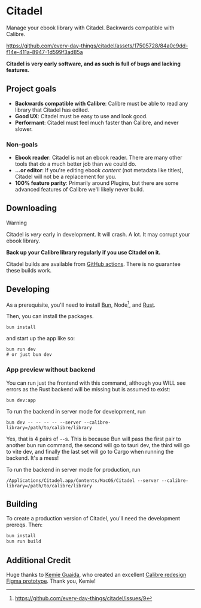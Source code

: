 # Citadel

Manage your ebook library with Citadel. Backwards compatible with Calibre.

https://github.com/every-day-things/citadel/assets/17505728/84a0c9dd-f14e-411a-8947-1d599f3ad85a

**Citadel is very early software, and as such is full of bugs and lacking features.**

## Project goals

- **Backwards compatible with Calibre**: Calibre must be able to read any library that Citadel has edited.
- **Good UX**: Citadel must be easy to use and look good.
- **Performant**: Citadel must feel much faster than Calibre, and never slower.

### Non-goals

- **Ebook reader**: Citadel is not an ebook reader. There are many other tools that do a much better job than we could do.
- **...or editor**: If you're editing ebook _content_ (not metadata like titles), Citadel will not be a replacement for you.
- **100% feature parity**: Primarily around Plugins, but there are some advanced features of Calibre we'll likely never build.

## Downloading

> [!WARNING]
> Citadel is _very_ early in development. It will crash. A lot. It may corrupt your ebook library.
> 
> **Back up your Calibre library regularly if you use Citadel on it.**

Citadel builds are available from [GitHub actions](https://github.com/every-day-things/citadel/actions/runs/7536243753).
There is no guarantee these builds work.

## Developing

As a prerequisite, you'll need to install [Bun](https://bun.sh), Node[^1], and [Rust](https://www.rust-lang.org/tools/install).

Then, you can install the packages.

```fish
bun install
```

and start up the app like so:

```
bun run dev
# or just bun dev
```

### App preview without backend

You can run just the frontend with this command, although you WILL see errors as the Rust backend will be missing but is assumed to exist:

```fish
bun dev:app
```

To run the backend in server mode for development, run 
```fish
bun dev -- -- -- -- --server --calibre-library=/path/to/calibre/library
```

Yes, that is 4 pairs of `--`s. This is because Bun will pass the first pair to another bun run command, the second will go to tauri dev, the third will go to vite dev, and finally the last set will go to Cargo when running the backend. It's a mess!

To run the backend in server mode for production, run
```fish
/Applications/Citadel.app/Contents/MacOS/Citadel --server --calibre-library=/path/to/calibre/library
```

## Building

To create a production version of Citadel, you'll need the development prereqs. Then:

```bash
bun install
bun run build
```

## Additional Credit

Huge thanks to [Kemie Guaida](https://kemielikes.design/), who created an excellent [Calibre redesign Figma prototype](https://old.reddit.com/r/Calibre/comments/udzumn/testing_a_new_interface_for_calibre/). Thank you, Kemie!

[^1]: https://github.com/every-day-things/citadel/issues/9
